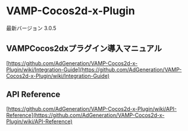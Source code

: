 # VAMP-Cocos2d-x-Plugin

最新バージョン 3.0.5

## VAMPCocos2dxプラグイン導入マニュアル

[https://github.com/AdGeneration/VAMP-Cocos2d-x-Plugin/wiki/Integration-Guide](https://github.com/AdGeneration/VAMP-Cocos2d-x-Plugin/wiki/Integration-Guide)

## API Reference

[https://github.com/AdGeneration/VAMP-Cocos2d-x-Plugin/wiki/API-Reference](https://github.com/AdGeneration/VAMP-Cocos2d-x-Plugin/wiki/API-Reference)
